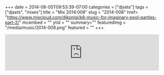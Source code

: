 +++
date = 2014-08-05T09:53:39-07:00
categories = ["djsets"]
tags = ["djsets", "mixes"]
title = "Mix 2014:008"
slug = "2014-008"
href= "https://www.mixcloud.com/djkonigi/k8-music-for-imaginary-pool-parties-part-2/"
mcembed = ""
ytid = ""
summary=""
featuredimg = "/media/music/2014-008.png"
featured = ""
+++

<div class="mix"><div class="embed" >
<iframe width="100%" height="120" src="https://www.mixcloud.com/widget/iframe/?hide_cover=1&dark=1&feed=%2Fdjkonigi%2Fk8-music-for-imaginary-pool-parties-part-2%2F" frameborder="0" ></iframe>
</div></div>
